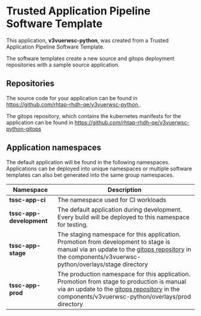 # Trusted Application Pipeline Software Template

This application, **v3vuerwsc-python**, was created from a Trusted Application Pipeline Software Template.

The software templates create a new source and gitops deployment repositories with a sample source application. 

## Repositories

The source code for your application can be found in [https://github.com/rhtap-rhdh-qe/v3vuerwsc-python ](https://github.com/rhtap-rhdh-qe/v3vuerwsc-python ).
 
The gitops repository, which contains the kubernetes manifests for the application can be found in 
[https://github.com/rhtap-rhdh-qe/v3vuerwsc-python-gitops ](https://github.com/rhtap-rhdh-qe/v3vuerwsc-python-gitops ) 

## Application namespaces 

The default application will be found in the following namespaces. Applications can be deployed into unique namespaces or multiple software templates can also bet generated into the same group namespaces.  

|  Namespace   |  Description   |  
| -------- | -------- |
| **tssc-app-ci** | The namespace used for CI workloads |
| **tssc-app-development** | The default application during development. Every build will be deployed to this namespace for testing. |
| **tssc-app-stage** | The staging namespace for this application. Promotion from development to stage is manual via an update to the [gitops repository](https://github.com/rhtap-rhdh-qe/v3vuerwsc-python-gitops ) in the components/v3vuerwsc-python/overlays/stage directory |
| **tssc-app-prod** | The production namespace for this application. Promotion from stage to production is manual via an update to the [gitops repository](https://github.com/rhtap-rhdh-qe/v3vuerwsc-python-gitops ) in the components/v3vuerwsc-python/overlays/prod directory |